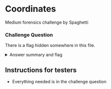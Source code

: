 # Coordinates

Medium forensics challenge by Spaghetti
		
### Challenge Question

There is a flag hidden somewhere in this file.

<details>
  <summary>Answer summary and flag</summary>
  
  This is a GCODE file commonly used in CNC applications. This is one is specifically a sliced 3D print model.
  
  Add the `.gcode` extension to the file and use an <a href="https://cnc.im/homeworks/dxf-3dprinter/index.html" target="_blank">online GCODE visualizer</a> to see the flag.
</details>

## Instructions for testers

- Everything needed is in the challenge question
